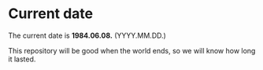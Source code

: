 # Current date

The current date is **1984.06.08.** (YYYY.MM.DD.)

This repository will be good when the world ends, so we will know how long it lasted.